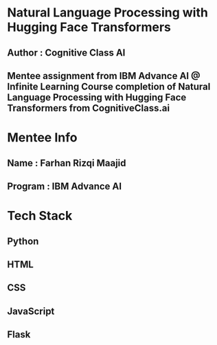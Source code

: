 # Natural Language Processing with Hugging Face Transformers
## Author : Cognitive Class AI
## Mentee assignment from IBM Advance AI @ Infinite Learning Course completion of Natural Language Processing with Hugging Face Transformers from CognitiveClass.ai

# Mentee Info
## Name : Farhan Rizqi Maajid
## Program : IBM Advance AI

# Tech Stack
## Python
## HTML
## CSS
## JavaScript
## Flask
